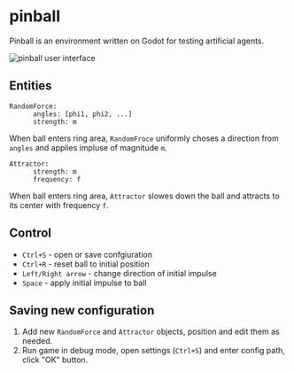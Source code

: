 # pinball
Pinball is an environment written on Godot for testing artificial agents.

![pinball user interface](assets/pinball.gif)

## Entities

```
RandomForce:
      angles: [phi1, phi2, ...]
      strength: m
```
When ball enters ring area, `RandomFroce` uniformly choses a direction from `angles` and applies impluse of magnitude `m`.

```
Attractor:
      strength: m
      frequency: f
```
When ball enters ring area, `Attractor` slowes down the ball and attracts to its center with frequency `f`.


## Control

 - `Ctrl+S` - open or save confgiuration
 - `Ctrl+R` - reset ball to initial position
 - `Left/Right arrow` - change direction of initial impulse
 - `Space` - apply initial impulse to ball
 
## Saving new configuration

1. Add new `RandomForce` and `Attractor` objects, position and edit them as needed.
2. Run game in debug mode, open settings (`Ctrl+S`) and enter config path, click "OK" button.
